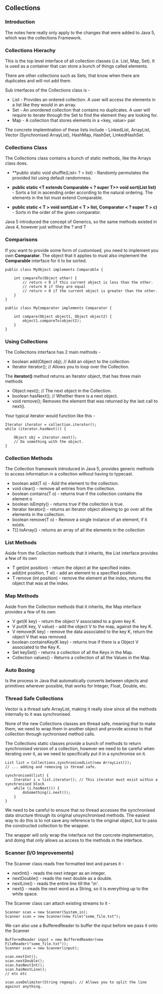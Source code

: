 ## Collections

### Introduction

The notes here really only apply to the changes that were added to Java 5, which was the collections Framework.

### Collections Hierachy

This is the top level interface of all collection classes (i.e. List, Map, Set). It is used as a container that can store a bunch of things called elements.

There are other collections such as Sets, that know when there are duplicates and will not add them.

Sub interfaces of the Collections class is -

- List - Provides an ordered collection. A user will access the elements in a list like they would in an array.
- Set - An unordered collection that contains no duplicates. A user will require to iterate through the Set to find the element they are looking for.
- Map - A collection that stores elements in a <key, value> pair

The concrete implemtnation of these lists include - LinkedList, ArrayList, Vector (Synchronised ArrayList), HashMap, HashSet, LinkedHashSet.

### Collections Class

The Collections class contains a bunch of static methods, like the Arrays class does.

- **public static void shuffle(List< ? > list) - Randomly permutates the provided list using default randomness.

- **public static <T extends Comparable < ? super T>> void sort(List<T> list)** - Sorts a list in ascending order according to the natural ordering. The elements in the list must extend Comparable.

- **public static < T > void sort(List < T > list, Comparator < ? super T > c)** - Sorts in the order of the given comparator.

Java 5 introduced the concept of Generics, so the same methods existed in Java 4, however just without the ? and T

### Comparisons

If you want to provide some form of customised, you need to implement you own **Comparator**. The object that it applies to must also implement the **Comparable** interface for it to be sorted.

```
public class MyObject implements Comparable {
	
	int compareTo(Object other) {
		// return < 0 if this current object is less than the other.
		// return 0 if they are equal
		// return > 0 if the current object is greater than the other.
	}
}

public class MyComparator implements Comparator {
	
	int compare(Object object1, Object object2) {
		object1.compareTo(object2);
	}
}
```

### Using Collections

The Collections interface has 2 main methods -

- boolean add(Object obj); // Add an object to the collection.
- Iterator iterator(); // Allows you to loop over the Collection.

The **iterator()** method returns an Iterator object, that has three main methods

- Object next(); // The next object in the Collection.
- boolean hasNext(); // Whether there is a next object.
- void remove(); Removes the element that was returned by the last call to next().

Your typical iterator would function like this - 

```
Iterator iterator = collection.iterator();
while (iterator.hasNext()) {
	
	Object obj = iterator.next();
	// Do something with the object.
}
```

### Collection Methods

The Collection framework introduced in Java 5, provides generic methods to access information in a collection without having to typecast.

- boolean add(T o) - Add the element to the collection.
- void clear() - remove all entries from the collection.
- boolean contains(T o) - returns true if the collection contains the element o
- boolean isEmpty() - returns true if the collection is true.
- Iterator iterator() - returns an Iterator object allowing to go over all the elements in the collection.
- boolean remove(T o) - Remove a single instance of an element, if it exists.
- T[] toArray() - returns an array of all the elements in the collection

### List Methods

Aside from the Collection methods that it inherits, the List interface provides a few of its own

- T get(int position) - return the object at the specified index.
- add(int position, T el) - add an element to a specified position.
- T remove (int position) - remove the element at the index, returns the object that was at the index.

### Map Methods

Aside from the Collection methods that it inherits, the Map interface provides a few of its own

- V get(K key) - return the object V associated to a given key K.
- V put(K key, V value) - add the object V to the map, against the key K.
- V remove(K key) - remove the data associated to the key K, return the object V that was removed.
- boolean containsKey(K key) - returns true if there is a Object V associated to the Key K.
- Set<K> keySet() - returns a collection of all the Keys in the Map.
- Collection<V> values() - Returns a collection of all the Values in the Map.

### Auto Boxing

Is the process in Java that automatically converts between objects and primitives wherever possible, that works for Integer, Float, Double, etc.

### Thread Safe Collections

Vector is a thread safe ArrayList, making it really slow since all the methods internally to it was synchronised.

None of the new Collections classes are thread safe, meaning that to make them, we need to wrap them in another object and provide access to that collection through sychronised method calls.

The Collections static classes provide a bunch of methods to return synchronised version of a collection, however we need to be careful when iterating over it, as we need to specifically put it in a synchronise on it.

```
List list = Collections.synchronisedList(new ArrayList());
// ... adding and removing is thread safe.

synchronised(list) {
	Iterator i = list.iterator(); // This iterator must exist within a synchronised block
	while (i.hasNext()) {
		doSomething(i.next());
	}
}
```

We need to be careful to ensure that no thread accesses the synchronised data structure through its original unsynchronised methods. The easiest way to do this is to not save any reference to the original object, but to pass the constructed collection to the wrapper.

The wrapper will only wrap the interface not the concrete implementation, and doing that only allows us access to the methods in the interface.

### Scanner (I/O Improvements)

The Scanner class reads free formatted text and parses it -

- nextInt() - reads the next integer as an integer.
- nextDouble() - reads the next double as a double.
- nextLine() - reads the entire line till the '\n'.
- next() - reads the next word as a String, so it is everything up to the white space.

The Scanner class can attach existing streams to it -

```
Scanner scan = new Scanner(System.in);
Scanner scan = new Scanner(new File("some_file.txt");
```

We can also use a BufferedReader to buffer the input before we pass it onto the Scanner

```
BufferedReader input = new BufferedReader(new FileReader("some_file.txt"));
Scanner scan = new Scanner(input);

scan.nextInt();
scan.nextDouble();
scan.hasNextInt();
scan.hasNextLine();
// etc etc

scan.useDelimiter(String regexp); // Allows you to split the line against anything.
```